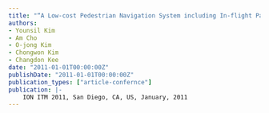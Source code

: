 ```yaml
---
title: "“A Low-cost Pedestrian Navigation System including In-flight Parameter Correction”"
authors:
- Younsil Kim
- Am Cho
- O-jong Kim
- Chongwon Kim
- Changdon Kee
date: "2011-01-01T00:00:00Z"
publishDate: "2011-01-01T00:00:00Z"
publication_types: ["article-confernce"]
publication: |-
    ION ITM 2011, San Diego, CA, US, January, 2011
---
```

